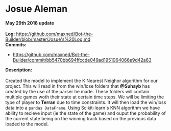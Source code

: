 # Josue Aleman
**May 29th 2018 update** <br/>
<br/>
**Log:** https://github.com/maxned/Bot-the-Builder/blob/master/Josue's%20Log.md 
<br/>
**Commits:**
- https://github.com/maxned/Bot-the-Builder/commit/bb5470bb694ffccde049ad1951064066e9d42a63

**Description:**
<br/>
<br/>
Created the model to implement the K Nearest Neighor algorithm for our project. This will read in from the win/lose folders that **@Suhayb** has created by the use of the parser he made. These folders will contain multiple games woth their state at certain time steps. We will be limiting the type of player to **Terran** due to time constraints. It will then load the win/loss data into a `pandas DataFrame`. Using Scikit-learn's KNN algorithm we have ability to recieve input (ie the state of the game) and ouput the probability of the current state being on the winning track based on the previous data loaded to the model.   
